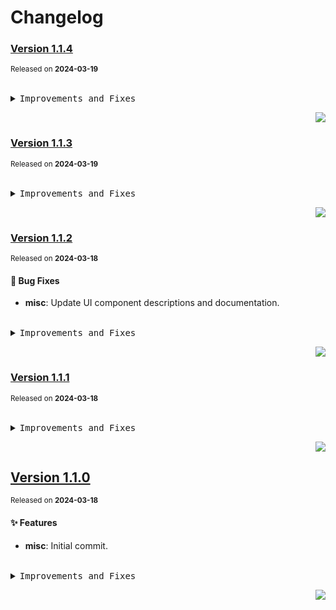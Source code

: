 <a name="readme-top"></a>

# Changelog

### [Version 1.1.4](https://github.com/arietta-studio/arietta-ui/compare/v1.1.3...v1.1.4)

<sup>Released on **2024-03-19**</sup>

<br/>

<details>
<summary><kbd>Improvements and Fixes</kbd></summary>

</details>

<div align="right">

[![](https://img.shields.io/badge/-BACK_TO_TOP-151515?style=flat-square)](#readme-top)

</div>

### [Version 1.1.3](https://github.com/arietta-studio/arietta-ui/compare/v1.1.2...v1.1.3)

<sup>Released on **2024-03-19**</sup>

<br/>

<details>
<summary><kbd>Improvements and Fixes</kbd></summary>

</details>

<div align="right">

[![](https://img.shields.io/badge/-BACK_TO_TOP-151515?style=flat-square)](#readme-top)

</div>

### [Version 1.1.2](https://github.com/arietta-studio/arietta-ui/compare/v1.1.1...v1.1.2)

<sup>Released on **2024-03-18**</sup>

#### 🐛 Bug Fixes

- **misc**: Update UI component descriptions and documentation.

<br/>

<details>
<summary><kbd>Improvements and Fixes</kbd></summary>

#### What's fixed

- **misc**: Update UI component descriptions and documentation ([9678a8d](https://github.com/arietta-studio/arietta-ui/commit/9678a8d))

</details>

<div align="right">

[![](https://img.shields.io/badge/-BACK_TO_TOP-151515?style=flat-square)](#readme-top)

</div>

### [Version 1.1.1](https://github.com/arietta-studio/arietta-ui/compare/v1.1.0...v1.1.1)

<sup>Released on **2024-03-18**</sup>

<br/>

<details>
<summary><kbd>Improvements and Fixes</kbd></summary>

</details>

<div align="right">

[![](https://img.shields.io/badge/-BACK_TO_TOP-151515?style=flat-square)](#readme-top)

</div>

## [Version 1.1.0](https://github.com/arietta-studio/arietta-ui/compare/v1.0.0...v1.1.0)

<sup>Released on **2024-03-18**</sup>

#### ✨ Features

- **misc**: Initial commit.

<br/>

<details>
<summary><kbd>Improvements and Fixes</kbd></summary>

#### What's improved

- **misc**: Initial commit ([14b58d9](https://github.com/arietta-studio/arietta-ui/commit/14b58d9))

</details>

<div align="right">

[![](https://img.shields.io/badge/-BACK_TO_TOP-151515?style=flat-square)](#readme-top)

</div>
